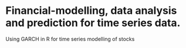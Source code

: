# Financial-modelling, data analysis and prediction for time series data.
Using GARCH in R for time series modelling of stocks
